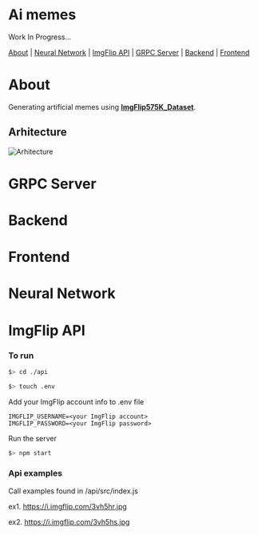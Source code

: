 # Ai memes

Work In Progress...

[About](#About) | [Neural Network](#neural-network) | [ImgFlip API](#imgflip-api) | [GRPC Server](#grpc-server) | [Backend](#backend) | [Frontend](#frontend)

# About

Generating artificial memes using **[ImgFlip575K_Dataset](https://github.com/schesa/ImgFlip575K_Dataset)**.

## Arhitecture

![Arhitecture](https://github.com/schesa/ai-memes/blob/master/Web-Arhitecture-EN.png)

# GRPC Server

# Backend

# Frontend

# Neural Network

# ImgFlip API

### To run
```sh
$> cd ./api
```
```sh
$> touch .env
```
Add your ImgFlip account info to .env file
```
IMGFLIP_USERNAME=<your ImgFlip account>
IMGFLIP_PASSWORD=<your ImgFlip password>
```
Run the server
```sh
$> npm start
```

### Api examples

Call examples found in /api/src/index.js

ex1. https://i.imgflip.com/3vh5hr.jpg

ex2. https://i.imgflip.com/3vh5hs.jpg

